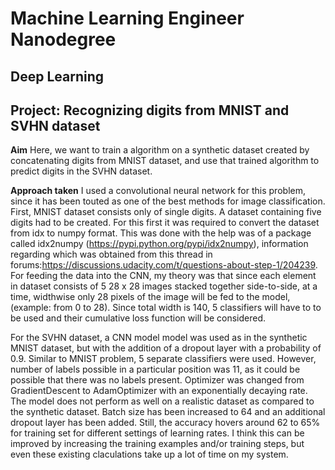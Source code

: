 
# Machine Learning Engineer Nanodegree
## Deep Learning
## Project: Recognizing digits from MNIST and SVHN dataset


**Aim**
Here, we want to train a algorithm on a synthetic dataset created by concatenating digits from MNIST dataset, and use that trained algorithm to predict digits in the SVHN dataset.

**Approach taken**
I used a convolutional neural network for this problem, since it has been touted as one of the best methods for image classification.
First, MNIST dataset consists only of single digits. A dataset containing five digits had to be created. For this first it was required to convert the dataset from idx to numpy format. This was done with the help was of a package called idx2numpy (https://pypi.python.org/pypi/idx2numpy), information regarding which was obtained from this thread in forums:https://discussions.udacity.com/t/questions-about-step-1/204239.
For feeding the data into the CNN, my theory was that since each element in dataset consists of 5 28 x 28 images stacked together side-to-side, at a time, widthwise only 28 pixels of the image will be fed to the model,(example: from 0 to 28). Since total width is 140, 5 classifiers will have to to be used and their cumulative loss function will be considered.

For the SVHN dataset, a CNN model model was used as in the synthetic MNIST dataset, but with the addition of a dropout layer with a probability of 0.9. Similar to MNIST problem, 5 separate classifiers were used. However, number of labels possible in a particular position was 11, as it could be possible that there was no labels present. Optimizer was changed from GradientDescent to AdamOptimizer with an exponentially decaying rate.
The model does not perform as well on a realistic dataset as compared to the synthetic dataset. Batch size has been increased to 64 and an additional dropout layer has been added. Still, the accuracy hovers around 62 to 65% for training set for different settings of learning rates. I think this can be improved by increasing the training examples and/or training steps, but even these existing claculations take up a lot of time on my system.
